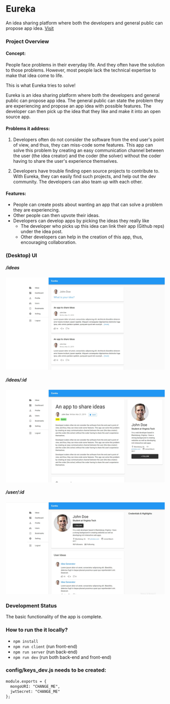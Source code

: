 # Eureka
An idea sharing platform where both the developers and general public can propose app idea. [Visit](https://eureka123.herokuapp.com/)

### Project Overview

#### Concept:

People face problems in their everyday life. And they often have the solution to those problems. However, most people lack the technical expertise to make that idea come to life. 

This is what Eureka tries to solve!

Eureka is an idea sharing platform where both the developers and general public can propose app idea. The general public can state the problem they are experiencing and propose an app idea with possible features. The developer can then pick up the idea that they like and make it into an open source app. 

#### Problems it address:

1) Developers often do not consider the software from the end user's point of view, and thus, they can miss-code some features.
This app can solve this problem by creating an easy communication channel between the user (the idea creator) and the coder (the solver) without the coder having to share the user's experience themselves.

2) Developers have trouble finding open source projects to contribute to. With Eureka, they can easily find such projects, and help out the dev community. The developers can also team up with each other.

#### Features:

- People can create posts about wanting an app that can solve a problem they are experiencing.
- Other people can then upvote their ideas.
- Developers can develop apps by picking the ideas they really like
  - The developer who picks up this idea can link their app (Github reps) under the idea post.
  - Other developers can help in the creation of this app, thus, encouraging collaboration.

### (Desktop) UI

##### /ideas
![](img/3.jpg)

##### /ideas/:id
![](img/2.jpg)

##### /user/:id
![](img/4.jpg)



### Development Status

The basic functionality of the app is complete.

### How to run the it locally?
- ``` npm install ```
- ``` npm run client ``` (run front-end)
- ``` npm run server ``` (run back-end)
- ``` npm run dev ``` (run both back-end and front-end)

### config/keys_dev.js needs to be created:
```
module.exports = {
  mongoURI: "CHANGE_ME",
  jwtSecret: "CHANGE_ME"
};
```

